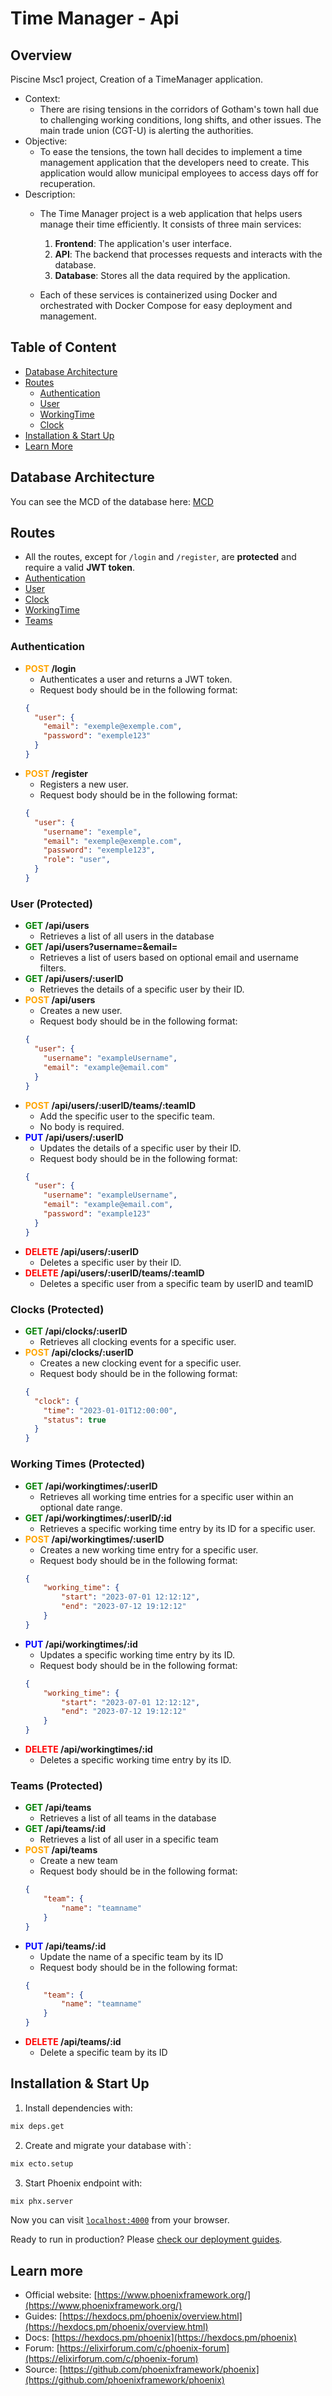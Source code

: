# Time Manager - Api

## Overview

Piscine Msc1 project, Creation of a TimeManager application.

- Context: 
    - There are rising tensions in the corridors of Gotham's town hall due to challenging working conditions, long shifts, and other issues. The main trade union (CGT-U) is alerting the authorities.
- Objective: 
    - To ease the tensions, the town hall decides to implement a time management application that the developers need to create. This application would allow municipal employees to access days off for recuperation.
- Description:
    - The Time Manager project is a web application that helps users manage their time efficiently. It consists of three main services:
        1. **Frontend**: The application's user interface.
        2. **API**: The backend that processes requests and interacts with the database.
        3. **Database**: Stores all the data required by the application.

    - Each of these services is containerized using Docker and orchestrated with Docker Compose for easy deployment and management.

## Table of Content

- [Database Architecture](#database-architecture)
- [Routes](#routes)
  - [Authentication](#authentication)
  - [User](#user-protected)
  - [WorkingTime](#working-times-protected)
  - [Clock](#clocks-protected)
- [Installation & Start Up](#installation--start-up)
- [Learn More](#learn-more)

## Database Architecture

You can see the MCD of the database here: [MCD](../doc/MCD_TimeManager.pdf)

## Routes

- All the routes, except for `/login` and `/register`, are **protected** and require a valid **JWT token**.
- [Authentication](#authentication)
- [User](#user-protected)
- [Clock](#clocks-protected)
- [WorkingTime](#working-times-protected)
- [Teams](#teams-protected)

### Authentication
- **<font style="color:orange">POST</font> /login**
  - Authenticates a user and returns a JWT token.
  - Request body should be in the following format:
  ```json
  {
    "user": {
      "email": "exemple@exemple.com",
      "password": "exemple123"
    }
  }
  ```
- **<font style="color:orange">POST</font> /register**
  - Registers a new user.
  - Request body should be in the following format:
  ```json
  {
    "user": {
      "username": "exemple",
      "email": "exemple@exemple.com",
      "password": "exemple123",
      "role": "user",
    }
  }
  ```

### User (Protected)
- **<font style="color:green">GET</font> /api/users**
  - Retrieves a list of all users in the database
- **<font style="color:green">GET</font> /api/users?username=&email=** 
  - Retrieves a list of users based on optional email and username filters.
- **<font style="color:green">GET</font> /api/users/:userID**
  - Retrieves the details of a specific user by their ID.
- **<font style="color:orange">POST</font> /api/users**
  - Creates a new user. 
  - Request body should be in the following format:
  ```json
  {
    "user": {
      "username": "exampleUsername",
      "email": "example@email.com"
    }
  }
  ```
- **<font style="color:orange">POST</font> /api/users/:userID/teams/:teamID** 
  - Add the specific user to the specific team. 
  - No body is required.
- **<font style="color:blue">PUT</font> /api/users/:userID**
  - Updates the details of a specific user by their ID.
  - Request body should be in the following format:
  ```json
  {
    "user": {
      "username": "exampleUsername",
      "email": "example@email.com",
      "password": "example123"
    }
  }
  ```
- **<font style="color:red">DELETE</font> /api/users/:userID**
  - Deletes a specific user by their ID.
- **<font style="color:red">DELETE</font> /api/users/:userID/teams/:teamID**
  - Deletes a specific user from a specific team by userID and teamID

### Clocks (Protected)
- **<font style="color:green">GET</font> /api/clocks/:userID**
  - Retrieves all clocking events for a specific user.
- **<font style="color:orange">POST</font> /api/clocks/:userID**
  - Creates a new clocking event for a specific user.  
  - Request body should be in the following format:
  ```json
  {
    "clock": {
      "time": "2023-01-01T12:00:00",
      "status": true
    }
  }
  ```

### Working Times (Protected)
- **<font style="color:green">GET</font> /api/workingtimes/:userID**
  - Retrieves all working time entries for a specific user within an optional date range.
- **<font style="color:green">GET</font> /api/workingtimes/:userID/:id**
  - Retrieves a specific working time entry by its ID for a specific user.
- **<font style="color:orange">POST</font> /api/workingtimes/:userID**
  - Creates a new working time entry for a specific user.  
  - Request body should be in the following format:
  ```json
  {
      "working_time": {
          "start": "2023-07-01 12:12:12",
          "end": "2023-07-12 19:12:12"
      } 
  }
  ```
- **<font style="color:blue">PUT</font> /api/workingtimes/:id**
  - Updates a specific working time entry by its ID.
  - Request body should be in the following format:
  ```json
  {
      "working_time": {
          "start": "2023-07-01 12:12:12",
          "end": "2023-07-12 19:12:12"
      } 
  }
  ```
- **<font style="color:red">DELETE</font> /api/workingtimes/:id**
  - Deletes a specific working time entry by its ID.

### Teams (Protected)
- **<font style="color:green">GET</font> /api/teams**
  - Retrieves a list of all teams in the database
- **<font style="color:green">GET</font> /api/teams/:id**
  - Retrieves a list of all user in a specific team
- **<font style="color:orange">POST</font> /api/teams**
  - Create a new team
  - Request body should be in the following format:
  ```json
  {
      "team": {
          "name": "teamname"
      }
  }
  ```
- **<font style="color:blue">PUT</font> /api/teams/:id**
  - Update the name of a specific team by its ID
  - Request body should be in the following format:
  ```json
  {
      "team": {
          "name": "teamname"
      }
  }
  ```
- **<font style="color:red">DELETE</font> /api/teams/:id**
  -  Delete a specific team by its ID

## Installation & Start Up

1. Install dependencies with:
```sh
mix deps.get
```
2. Create and migrate your database with`:
 ```sh
 mix ecto.setup
 ```
3. Start Phoenix endpoint with:
```sh
mix phx.server
```

Now you can visit [`localhost:4000`](http://localhost:4000) from your browser.

Ready to run in production? Please [check our deployment guides](https://hexdocs.pm/phoenix/deployment.html).

## Learn more

- Official website: [https://www.phoenixframework.org/](https://www.phoenixframework.org/)
- Guides: [https://hexdocs.pm/phoenix/overview.html](https://hexdocs.pm/phoenix/overview.html)
- Docs: [https://hexdocs.pm/phoenix](https://hexdocs.pm/phoenix)
- Forum: [https://elixirforum.com/c/phoenix-forum](https://elixirforum.com/c/phoenix-forum)
- Source: [https://github.com/phoenixframework/phoenix](https://github.com/phoenixframework/phoenix)